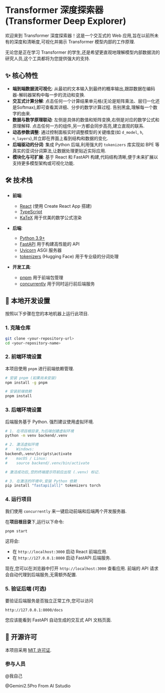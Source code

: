 # Transformer 深度探索器 (Transformer Deep Explorer)

欢迎来到 Transformer 深度探索器！这是一个交互式的 Web 应用,旨在以前所未有的深度和清晰度,可视化并揭示 Transformer 模型内部的工作原理. 

无论您是正在学习 Transformer 的学生,还是希望更直观地理解模型内部数据流的研究人员,这个工具都将为您提供强大的支持. 

## ✨ 核心特性

- **端到端数据流可视化**: 从最初的文本输入到最终的概率输出,跟踪数据在编码器-解码器架构中每一步的流动和变换. 
- **交互式计算分解**: 点击任何一个计算结果单元格(无论是矩阵乘法、层归一化还是Softmax),即可查看其详细、分步的数学计算过程. 告别黑盒,理解每一个数字的由来. 
- **数据与数学原理联动**: 左侧是具体的数值和矩阵变换,右侧是对应的数学公式和原理解释. 点击任何一方的组件,另一方都会同步高亮,建立直观的联系. 
- **动态参数调整**: 通过控制面板实时调整模型的关键维度(如 `d_model`, `h`, `n_layers`),并立即在界面上看到结构和数据的变化. 
- **后端驱动的分词**: 集成 Python 后端,利用强大的 `tokenizers` 库实现如 BPE 等真实的亚词分词算法,让数据处理更贴近实际应用. 
- **模块化与可扩展**: 基于 React 和 FastAPI 构建,代码结构清晰,便于未来扩展以支持更多模型架构或可视化功能. 

## 🛠️ 技术栈

- **前端**:

  - [React](https://react.dev/) (使用 Create React App 搭建)
  - [TypeScript](https://www.typescriptlang.org/)
  - [KaTeX](https://katex.org/) 用于优美的数学公式渲染

- **后端**:

  - [Python 3.9+](https://www.python.org/)
  - [FastAPI](https://fastapi.tiangolo.com/) 用于构建高性能的 API
  - [Uvicorn](https://www.uvicorn.org/) ASGI 服务器
  - [tokenizers](https://github.com/huggingface/tokenizers) (Hugging Face) 用于专业级的分词处理

- **开发工具**:

  - [pnpm](https://pnpm.io/) 用于前端包管理
  - [concurrently](https://github.com/open-cli-tools/concurrently) 用于同时运行前后端服务


## 🚀 本地开发设置

按照以下步骤在您的本地机器上运行此项目. 

### 1. 克隆仓库

```bash
git clone <your-repository-url>
cd <your-repository-name>
```

### 2. 前端环境设置

本项目使用 `pnpm` 进行前端依赖管理. 

```bash
# 安装 pnpm (如果尚未安装)
npm install -g pnpm

# 安装前端依赖
pnpm install
```

### 3. 后端环境设置

后端服务基于 Python. 强烈建议使用虚拟环境. 

```bash
# 1. 在项目根目录,为后端创建虚拟环境
python -m venv backend/.venv

# 2. 激活虚拟环境
#    Windows:
backend\.venv\Scripts\activate
#    macOS / Linux:
#    source backend/.venv/bin/activate

# 激活成功后,您的终端提示符前应出现 (.venv) 标记. 

# 3. 在激活的环境中,安装 Python 依赖
pip install "fastapi[all]" tokenizers torch
```

### 4. 运行项目

我们使用 `concurrently` 来一键启动前端和后端两个开发服务器. 

在**项目根目录**下,运行以下命令:

```bash
pnpm start
```

这将会:

- 在 `http://localhost:3000` 启动 React 前端应用. 
- 在 `http://127.0.0.1:8000` 启动 FastAPI 后端服务. 

现在,您可以在浏览器中打开 `http://localhost:3000` 查看应用. 前端的 API 请求会自动代理到后端服务,无需额外配置. 

### 5. 验证后端 (可选)

要验证后端服务是否独立正常工作,您可以访问
  
`http://127.0.0.1:8000/docs`

您应该能看到 FastAPI 自动生成的交互式 API 文档页面. 

## 📜 开源许可

本项目采用 [MIT 许可证](LICENSE). 



### 参与人员

@我自己

@Gemini2.5Pro From AI Sstudio